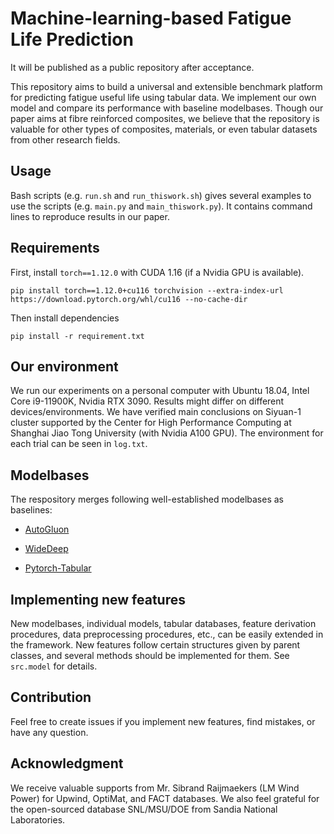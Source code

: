 # Machine-learning-based Fatigue Life Prediction

It will be published as a public repository after acceptance.

This repository aims to build a universal and extensible benchmark platform for predicting fatigue useful life using tabular data. We implement our own model and compare its performance with baseline modelbases. Though our paper aims at fibre reinforced composites, we believe that the repository is valuable for other types of composites, materials, or even tabular datasets from other research fields.

## Usage

Bash scripts (e.g. `run.sh` and `run_thiswork.sh`) gives several examples to use the scripts (e.g. `main.py` and `main_thiswork.py`). It contains command lines to reproduce results in our paper.

## Requirements

First, install `torch==1.12.0` with CUDA 1.16 (if a Nvidia GPU is available). 

```shell
pip install torch==1.12.0+cu116 torchvision --extra-index-url https://download.pytorch.org/whl/cu116 --no-cache-dir
```

Then install dependencies

```
pip install -r requirement.txt
```

## Our environment

We run our experiments on a personal computer with Ubuntu 18.04, Intel Core i9-11900K, Nvidia RTX 3090. Results might differ on different devices/environments. We have verified main conclusions on Siyuan-1 cluster supported by the Center for High Performance Computing at Shanghai Jiao Tong University (with Nvidia A100 GPU). The environment for each trial can be seen in `log.txt`.

## Modelbases

The respository merges following well-established modelbases as baselines:

* [AutoGluon](https://github.com/autogluon/autogluon)

* [WideDeep](https://github.com/jrzaurin/pytorch-widedeep)

* [Pytorch-Tabular](https://github.com/manujosephv/pytorch_tabular)


## Implementing new features

New modelbases, individual models, tabular databases, feature derivation procedures, data preprocessing procedures, etc., can be easily extended in the framework. New features follow certain structures given by parent classes, and several methods should be implemented for them. See `src.model` for details.

## Contribution

Feel free to create issues if you implement new features, find mistakes, or have any question.

## Acknowledgment

We receive valuable supports from Mr. Sibrand Raijmaekers (LM Wind Power) for Upwind, OptiMat, and FACT databases. We also feel grateful for the open-sourced database SNL/MSU/DOE from Sandia National Laboratories.
